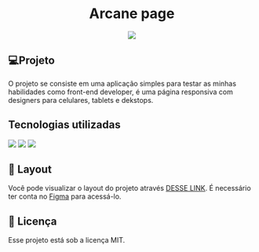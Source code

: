 <h1 align='center'> Arcane page</h1>
<div align='center'>
	<img src='https://camo.githubusercontent.com/ab1a18c3cd78f3716ed08faefbb7bfc11de454d517fe86911e84914418890e37/68747470733a2f2f696d672e736869656c64732e696f2f7374617469632f76313f6c6162656c3d6c6963656e7365266d6573736167653d4d495426636f6c6f723d343941413236266c6162656c436f6c6f723d303030303030'/>
</div>

## 💻Projeto
  <p>
    O projeto se consiste em uma aplicação simples para testar as minhas habilidades como front-end developer, é uma página responsiva com designers para celulares, tablets e dekstops.
  </p>
  
## Tecnologias utilizadas
  <div>
    	<img src="https://img.shields.io/badge/-HTML-0D1117?style=for-the-badge&logo=HTML5&logoColor=&labelColor=0D1117"/>
      <img src="https://img.shields.io/badge/-CSS-0D1117?style=for-the-badge&logo=CSS3&logoColor=1572B6&labelColor=0D1117"/>
      <img src="https://img.shields.io/badge/-JavaScript-0D1117?style=for-the-badge&logo=JavaScript&logoColor=&labelColor=0D1117"/>


## 🔖 Layout
Você pode visualizar o layout do projeto através [DESSE LINK](https://www.figma.com/file/Yb9IBH56g7T1hdIyZ3BMNO/Desafios---Codel%C3%A2ndia?type=design&node-id=88764-795&mode=design&t=xWBQK1pk84KWUybd-0). É necessário ter conta no [Figma](https://figma.com) para acessá-lo.

## :memo: Licença

Esse projeto está sob a licença MIT.
